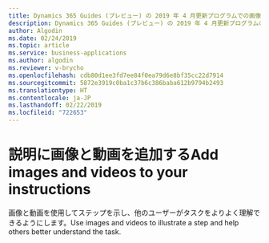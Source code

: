 ```yaml
---
title: Dynamics 365 Guides (プレビュー) の 2019 年 4 月更新プログラムでの画像と動画機能
description: Dynamics 365 Guides (プレビュー) の 2019 年 4 月更新プログラムの機能では、オペレーターがガイド タスクを理解するのを助ける画像と動画を追加できます。
author: Algodin
ms.date: 02/24/2019
ms.topic: article
ms.service: business-applications
ms.author: algodin
ms.reviewer: v-brycho
ms.openlocfilehash: cdb80d1ee3fd7ee84f0ea79d6e8bf35cc22d7914
ms.sourcegitcommit: 5872e3919c0ba1c37b6c386baba612b9794b2493
ms.translationtype: HT
ms.contentlocale: ja-JP
ms.lasthandoff: 02/22/2019
ms.locfileid: "722653"
---
```

# <a name="add-images-and-videos-to-your-instructions"></a><span data-ttu-id="63c6e-103">説明に画像と動画を追加する</span><span class="sxs-lookup"><span data-stu-id="63c6e-103">Add images and videos to your instructions</span></span>

<span data-ttu-id="63c6e-104">画像と動画を使用してステップを示し、他のユーザーがタスクをよりよく理解できるようにします。</span><span class="sxs-lookup"><span data-stu-id="63c6e-104">Use images and videos to illustrate a step and help others better understand the task.</span></span>
